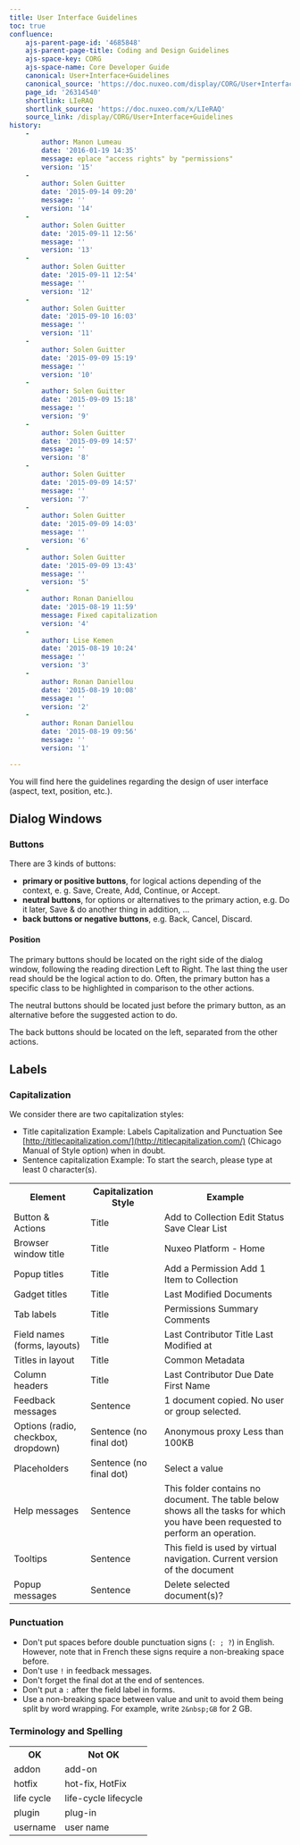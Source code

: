```yaml
---
title: User Interface Guidelines
toc: true
confluence:
    ajs-parent-page-id: '4685848'
    ajs-parent-page-title: Coding and Design Guidelines
    ajs-space-key: CORG
    ajs-space-name: Core Developer Guide
    canonical: User+Interface+Guidelines
    canonical_source: 'https://doc.nuxeo.com/display/CORG/User+Interface+Guidelines'
    page_id: '26314540'
    shortlink: LIeRAQ
    shortlink_source: 'https://doc.nuxeo.com/x/LIeRAQ'
    source_link: /display/CORG/User+Interface+Guidelines
history:
    - 
        author: Manon Lumeau
        date: '2016-01-19 14:35'
        message: eplace "access rights" by "permissions"
        version: '15'
    - 
        author: Solen Guitter
        date: '2015-09-14 09:20'
        message: ''
        version: '14'
    - 
        author: Solen Guitter
        date: '2015-09-11 12:56'
        message: ''
        version: '13'
    - 
        author: Solen Guitter
        date: '2015-09-11 12:54'
        message: ''
        version: '12'
    - 
        author: Solen Guitter
        date: '2015-09-10 16:03'
        message: ''
        version: '11'
    - 
        author: Solen Guitter
        date: '2015-09-09 15:19'
        message: ''
        version: '10'
    - 
        author: Solen Guitter
        date: '2015-09-09 15:18'
        message: ''
        version: '9'
    - 
        author: Solen Guitter
        date: '2015-09-09 14:57'
        message: ''
        version: '8'
    - 
        author: Solen Guitter
        date: '2015-09-09 14:57'
        message: ''
        version: '7'
    - 
        author: Solen Guitter
        date: '2015-09-09 14:03'
        message: ''
        version: '6'
    - 
        author: Solen Guitter
        date: '2015-09-09 13:43'
        message: ''
        version: '5'
    - 
        author: Ronan Daniellou
        date: '2015-08-19 11:59'
        message: Fixed capitalization
        version: '4'
    - 
        author: Lise Kemen
        date: '2015-08-19 10:24'
        message: ''
        version: '3'
    - 
        author: Ronan Daniellou
        date: '2015-08-19 10:08'
        message: ''
        version: '2'
    - 
        author: Ronan Daniellou
        date: '2015-08-19 09:56'
        message: ''
        version: '1'

---
```

You will find here the guidelines regarding the design of user interface (aspect, text, position, etc.).

## Dialog Windows

### Buttons

There are 3 kinds of buttons:

*   **primary or positive buttons**, for logical actions depending of the context, e. g. Save, Create, Add, Continue, or Accept.
*   **neutral buttons**, for options or alternatives to the primary action, e.g. Do it later, Save & do another thing in addition, &hellip;
*   **back buttons or negative buttons**, e.g. Back, Cancel, Discard.&nbsp;

#### Position

The primary buttons should be located on the right side of the dialog window, following the reading direction Left to Right. The last thing the user read should be the logical action to do. Often, the primary button has a specific class to be highlighted in comparison to the other actions.

The neutral buttons should be located just before the primary button, as an alternative before the suggested action to do.

The back buttons should be located on the left, separated from the other actions.

## <span class="ph">Labels</span>

### <span class="ph">Capitalization</span>

<span class="ph">We consider there are two capitalization styles:</span>

*   <span class="ph">Title capitalization</span>
    <span class="ph">Example: Labels Capitalization and Punctuation
    </span><span class="ph">See [http://titlecapitalization.com/](http://titlecapitalization.com/) (Chicago Manual of Style option) when in doubt.</span>
*   <span class="ph">Sentence capitalization</span>
    <span class="ph">Example: To start the search, please type at least 0 character(s).</span>

<table><tbody><tr><th colspan="1">Element</th><th colspan="1">Capitalization Style</th><th colspan="1">Example</th></tr><tr><td colspan="1">Button & Actions</td><td colspan="1">Title</td><td colspan="1">Add to Collection
Edit Status
Save
Clear List</td></tr><tr><td colspan="1">Browser window title</td><td colspan="1">Title</td><td colspan="1">Nuxeo Platform - Home</td></tr><tr><td colspan="1">Popup titles</td><td colspan="1">Title</td><td colspan="1">Add a Permission
Add 1 Item to Collection</td></tr><tr><td colspan="1">Gadget titles</td><td colspan="1">Title</td><td colspan="1">Last Modified Documents</td></tr><tr><td colspan="1">Tab labels</td><td colspan="1">Title</td><td colspan="1">Permissions
Summary
Comments</td></tr><tr><td colspan="1">Field names (forms, layouts)</td><td colspan="1">Title</td><td colspan="1">Last Contributor
Title
Last Modified at</td></tr><tr><td colspan="1">Titles in layout</td><td colspan="1">Title</td><td colspan="1">Common Metadata</td></tr><tr><td colspan="1">Column headers</td><td colspan="1">Title</td><td colspan="1">Last Contributor
Due Date
First Name</td></tr><tr><td colspan="1">Feedback messages</td><td colspan="1">Sentence</td><td colspan="1">1 document copied.
No user or group selected.</td></tr><tr><td colspan="1">Options (radio, checkbox, dropdown)</td><td colspan="1">Sentence (no final dot)</td><td colspan="1">Anonymous proxy
Less than 100KB</td></tr><tr><td colspan="1">Placeholders</td><td colspan="1">Sentence (no final dot)</td><td colspan="1">Select a value</td></tr><tr><td colspan="1">Help messages</td><td colspan="1">Sentence</td><td colspan="1">This folder contains no document.
The table below shows all the tasks for which you have been requested to perform an operation.</td></tr><tr><td colspan="1">Tooltips</td><td colspan="1">Sentence</td><td colspan="1">This field is used by virtual navigation.
Current version of the document</td></tr><tr><td colspan="1">Popup messages</td><td colspan="1">Sentence</td><td colspan="1">Delete selected document(s)?</td></tr></tbody></table>

### Punctuation

*   Don't put spaces before double punctuation signs (`: ; ?`) in English. However, note that in French these signs require a non-breaking space before.
*   Don't use&nbsp;`!` in feedback messages.
*   Don't forget the final dot at the end of sentences.
*   Don't put a&nbsp;`:` after the field label in forms.
*   Use a non-breaking space between value and unit to avoid them being split by word wrapping. For example, write `2&nbsp;GB` for 2 GB.

### Terminology and Spelling

<table><tbody><tr><th colspan="1">OK</th><th colspan="1">Not OK</th></tr><tr><td colspan="1">addon</td><td colspan="1">add-on</td></tr><tr><td colspan="1">hotfix</td><td colspan="1">hot-fix, HotFix</td></tr><tr><td colspan="1">life cycle</td><td colspan="1">life-cycle
lifecycle</td></tr><tr><td colspan="1">plugin</td><td colspan="1">plug-in</td></tr><tr><td colspan="1">username</td><td colspan="1">user name</td></tr></tbody></table>